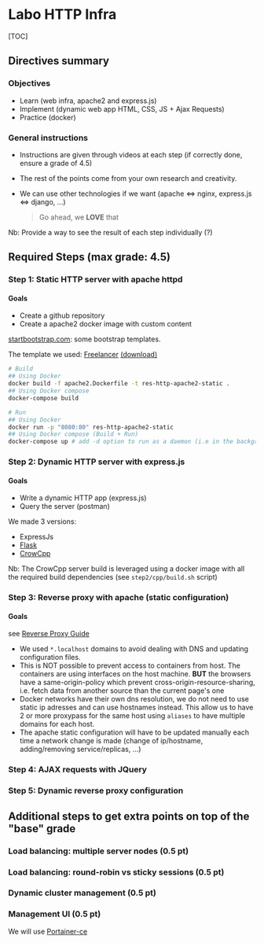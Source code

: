 # Labo HTTP Infra

[TOC]

## Directives summary

### Objectives

* Learn (web infra, apache2 and express.js)
* Implement (dynamic web app HTML, CSS, JS + Ajax Requests)
* Practice (docker)



### General instructions

* Instructions are given through videos at each step (if correctly done, ensure a grade of 4.5)

* The rest of the points come from your own research and creativity.

* We can use other technologies if we want (apache $\Leftrightarrow$ nginx, express.js $\Leftrightarrow$ django, ...)

  > Go ahead, we **LOVE** that



Nb: Provide a way to see the result of each step individually (?)

## Required Steps (max grade: 4.5)

### Step 1: Static HTTP server with apache httpd

#### Goals

* Create a github repository
* Create a apache2 docker image with custom content



[startbootstrap.com](https://startbootstrap.com/): some bootstrap templates.

The template we used: [Freelancer](https://startbootstrap.com/theme/freelancer) [(download)](https://github.com/startbootstrap/startbootstrap-freelancer/archive/gh-pages.zip)

```bash
# Build
## Using Docker
docker build -f apache2.Dockerfile -t res-http-apache2-static .
## Using Docker compose
docker-compose build

# Run
## Using Docker
docker run -p "8080:80" res-http-apache2-static
## Using Docker compose (Build + Run)
docker-compose up # add -d option to run as a daemon (i.e in the background)
```



### Step 2: Dynamic HTTP server with express.js

#### Goals

* Write a dynamic HTTP app (express.js)
* Query the server (postman)



We made 3 versions:

* ExpressJs
* [Flask](https://flask.palletsprojects.com/en/2.1.x/)
* [CrowCpp](https://github.com/CrowCpp/Crow)

Nb: The CrowCpp server build is leveraged using a docker image with all the required build dependencies (see `step2/cpp/build.sh` script)



### Step 3: Reverse proxy with apache (static configuration)

#### Goals



see [Reverse Proxy Guide](https://httpd.apache.org/docs/2.4/en/howto/reverse_proxy.html)



* We used `*.localhost` domains to avoid dealing with DNS and updating configuration files.
* This is NOT possible to prevent access to containers from host. The containers are using interfaces on the host machine. **BUT** the browsers have a same-origin-policy which prevent cross-origin-resource-sharing, i.e. fetch data from another source than the current page's one
* Docker networks have their own dns resolution, we do not need to use static ip adresses and can use hostnames instead. This allow us to have 2 or more proxypass for the same host using `aliases`  to have multiple domains for each host.
* The apache static configuration will have to be updated manually each time a network change is made (change of ip/hostname, adding/removing service/replicas, ...)



### Step 4: AJAX requests with JQuery



### Step 5: Dynamic reverse proxy configuration





## Additional steps to get extra points on top of the "base" grade

### Load balancing: multiple server nodes (0.5 pt)



### Load balancing: round-robin vs sticky sessions (0.5 pt)



### Dynamic cluster management (0.5 pt)



### Management UI (0.5 pt)

We will use [Portainer-ce](https://docs.portainer.io/v/ce-2.9/)